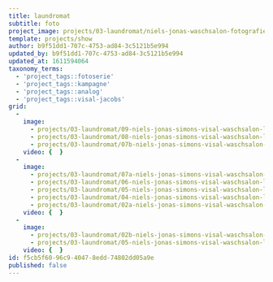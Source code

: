 ```yaml
---
title: laundromat
subtitle: foto
project_image: projects/03-laundromat/niels-jonas-waschsalon-fotografie.jpg
template: projects/show
author: b9f51dd1-707c-4753-ad84-3c5121b5e994
updated_by: b9f51dd1-707c-4753-ad84-3c5121b5e994
updated_at: 1611594064
taxonomy_terms:
  - 'project_tags::fotoserie'
  - 'project_tags::kampagne'
  - 'project_tags::analog'
  - 'project_tags::visal-jacobs'
grid:
  -
    image:
      - projects/03-laundromat/09-niels-jonas-simons-visal-waschsalon-laundromat-fotografie-flensburg-ektar100.jpg
      - projects/03-laundromat/08-niels-jonas-simons-visal-waschsalon-laundromat-fotografie-flensburg-ektar100.jpg
      - projects/03-laundromat/07b-niels-jonas-simons-visal-waschsalon-laundromat-fotografie-flensburg-ektar100.jpg
    video: {  }
  -
    image:
      - projects/03-laundromat/07a-niels-jonas-simons-visal-waschsalon-laundromat-fotografie-flensburg-ektar100.jpg
      - projects/03-laundromat/06-niels-jonas-simons-visal-waschsalon-laundromat-fotografie-flensburg-ektar100.jpg
      - projects/03-laundromat/05-niels-jonas-simons-visal-waschsalon-laundromat-fotografie-flensburg-ektar100.jpg
      - projects/03-laundromat/04-niels-jonas-simons-visal-waschsalon-laundromat-fotografie-flensburg-ektar100.jpg
      - projects/03-laundromat/02a-niels-jonas-simons-visal-waschsalon-laundromat-fotografie-flensburg-ektar100.jpg
    video: {  }
  -
    image:
      - projects/03-laundromat/02b-niels-jonas-simons-visal-waschsalon-laundromat-fotografie-flensburg-ektar100.jpg
      - projects/03-laundromat/05-niels-jonas-simons-visal-waschsalon-laundromat-fotografie-flensburg-ektar100.jpg
    video: {  }
id: f5cb5f60-96c9-4047-8edd-74802dd05a9e
published: false
---
```

